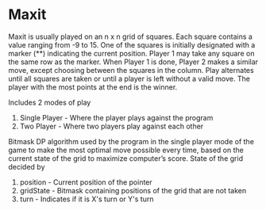 # Maxit

Maxit is usually played on an n x n grid of squares. Each square contains a value ranging from -9 to 15. One of the squares is 
initially designated with a marker (**) indicating the current position. Player 1 may take any square on the same row as the 
marker. When Player 1 is done, Player 2 makes a similar move, except choosing between the squares in the column.
Play alternates until all squares are taken or until a player is left without a valid move. The player with the most points 
at the end is the winner.

Includes 2 modes of play
1) Single Player - Where the player plays against the program
2) Two Player - Where two players play against each other

Bitmask DP algorithm used by the program in the single player mode of the game to make the most optimal move
possible every time, based on the current state of the grid to maximize computer’s score.
State of the grid decided by
1) position - Current position of the pointer
2) gridState - Bitmask containing positions of the grid that are not taken 
3) turn - Indicates if it is X's turn or Y's turn

